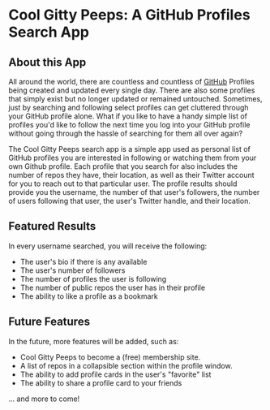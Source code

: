 # Cool Gitty Peeps: A GitHub Profiles Search App

## About this App

All around the world, there are countless and countless of [GitHub](https://github.com) Profiles being created and updated every single day. There are also some profiles that simply exist but no longer updated or remained untouched. Sometimes, just by searching and following select profiles can get cluttered through your GitHub profile alone. What if you like to have a handy simple list of profiles you'd like to follow the next time you log into your GitHub profile without going through the hassle of searching for them all over again?

The Cool Gitty Peeps search app is a simple app used as personal list of GitHub profiles you are interested in following or watching them from your own Github profile. Each profile that you search for also includes the number of repos they have, their location, as well as their Twitter account for you to reach out to that particular user. The profile results should provide you the username, the number of that user's followers, the number of users following that user, the user's Twitter handle, and their location.

## Featured Results

In every username searched, you will receive the following:

- The user's bio if there is any available
- The user's number of followers
- The number of profiles the user is following
- The number of public repos the user has in their profile
- The ability to like a profile as a bookmark

## Future Features

In the future, more features will be added, such as:

- Cool Gitty Peeps to become a (free) membership site.
- A list of repos in a collapsible section within the profile window.
- The ability to add profile cards in the user's "favorite" list
- The ability to share a profile card to your friends

... and more to come!
